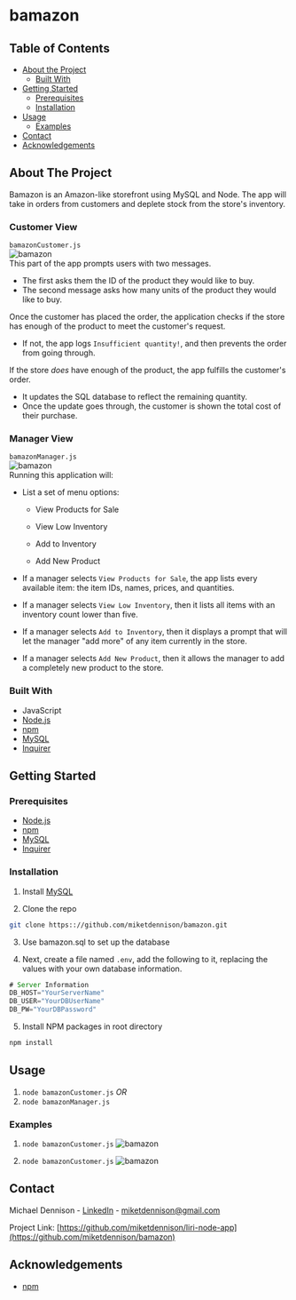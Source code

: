 # bamazon
## Table of Contents

* [About the Project](#about-the-project)
  * [Built With](#built-with)
* [Getting Started](#getting-started)
  * [Prerequisites](#prerequisites)
  * [Installation](#installation)
* [Usage](#usage)
  * [Examples](#examples)
* [Contact](#contact)
* [Acknowledgements](#acknowledgements)

## About The Project
Bamazon is an Amazon-like storefront using MySQL and Node. The app will take in orders from customers and deplete stock from the store's inventory. 

### Customer View
`bamazonCustomer.js`  
![bamazon][product-screenshot]  
This part of the app prompts users with two messages.

   * The first asks them the ID of the product they would like to buy.
   * The second message asks how many units of the product they would like to buy.

Once the customer has placed the order, the application checks if the store has enough of the product to meet the customer's request.

   * If not, the app logs `Insufficient quantity!`, and then prevents the order from going through.

If the store _does_ have enough of the product, the app fulfills the customer's order.
   * It updates the SQL database to reflect the remaining quantity.
   * Once the update goes through, the customer is shown the total cost of their purchase.

### Manager View
`bamazonManager.js`  
![bamazon][product-screenshot]  
Running this application will:
  * List a set of menu options:

    * View Products for Sale
    
    * View Low Inventory
    
    * Add to Inventory
    
    * Add New Product

  * If a manager selects `View Products for Sale`, the app lists every available item: the item IDs, names, prices, and quantities.

  * If a manager selects `View Low Inventory`, then it lists all items with an inventory count lower than five.

  * If a manager selects `Add to Inventory`, then it displays a prompt that will let the manager "add more" of any item currently in the store.

  * If a manager selects `Add New Product`, then it allows the manager to add a completely new product to the store.

### Built With
* JavaScript
* [Node.js](https://nodejs.org/en/)
* [npm](https://www.npmjs.com/)
* [MySQL](https://www.npmjs.com/package/mysql)
* [Inquirer](https://www.npmjs.com/package/inquirer)

## Getting Started

### Prerequisites
* [Node.js](https://nodejs.org/en/)
* [npm](https://npmjs.com/getnpm)
* [MySQL](https://www.npmjs.com/package/mysql)
* [Inquirer](https://www.npmjs.com/package/inquirer)


### Installation  
1. Install [MySQL](https://dev.mysql.com/doc/mysql-installation-excerpt/5.7/en/)

2. Clone the repo
```sh
git clone https:://github.com/miketdennison/bamazon.git
```
3. Use bamazon.sql to set up the database

4. Next, create a file named `.env`, add the following to it, replacing the values with your own database information.

```js
# Server Information
DB_HOST="YourServerName"
DB_USER="YourDBUserName"
DB_PW="YourDBPassword"
```

5. Install NPM packages in root directory
```sh
npm install
```

## Usage

1. `node bamazonCustomer.js`
_OR_  
2. `node bamazonManager.js`

 
### Examples
1. `node bamazonCustomer.js`
  ![bamazon][product-screenshot]

2. `node bamazonCustomer.js`
  ![bamazon][product-screenshot]

## Contact

Michael Dennison - [LinkedIn](https://linkedin.com/in/michaeltdennison) - miketdennison@gmail.com

Project Link: [https://github.com/miketdennison/liri-node-app](https://github.com/miketdennison/bamazon)

## Acknowledgements
* [npm](https://www.npmjs.com/)

<!-- IMAGES -->
[product-screenshot]: ./#
